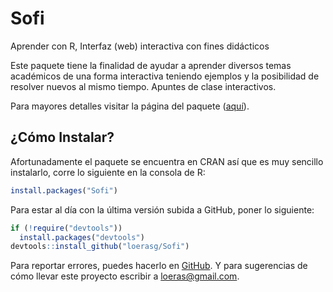 # Sofi
Aprender con R,
Interfaz (web) interactiva con fines didácticos

Este paquete tiene la finalidad de ayudar a aprender diversos temas académicos de una forma interactiva teniendo ejemplos y la posibilidad de resolver nuevos al mismo tiempo. Apuntes de clase interactivos.

Para mayores detalles visitar la página del paquete ([aquí](http://www.inegi.info/sofi/)).

## ¿Cómo Instalar?
Afortunadamente el paquete se  encuentra en CRAN así que es muy sencillo instalarlo, corre lo siguiente en la consola de R:

```r
install.packages("Sofi")
```

Para estar al día con la última versión subida a GitHub, poner lo siguiente:

```r
if (!require("devtools"))
  install.packages("devtools")
devtools::install_github("loerasg/Sofi")
```

Para reportar errores, puedes hacerlo en [GitHub](https://github.com/loerasg/Sofi/issues). Y para sugerencias de cómo llevar este proyecto escribir a loeras@gmail.com.
